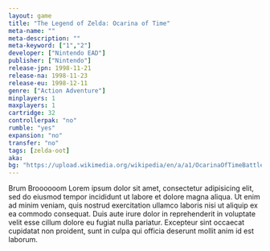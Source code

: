 ```yaml
---
layout: game
title: "The Legend of Zelda: Ocarina of Time"
meta-name: ""
meta-description: ""
meta-keyword: ["1","2"]
developer: ["Nintendo EAD"]
publisher: ["Nintendo"]
release-jpn: 1998-11-21
release-na: 1998-11-23
release-eu: 1998-12-11
genre: ["Action Adventure"]
minplayers: 1
maxplayers: 1
cartridge: 32
controllerpak: "no"
rumble: "yes"
expansion: "no"
transfer: "no"
tags: [zelda-oot]
aka:
bg: "https://upload.wikimedia.org/wikipedia/en/a/a1/OcarinaOfTimeBattle.JPG"
---
```


Brum Broooooom
Lorem ipsum dolor sit amet, consectetur adipisicing elit, sed do eiusmod tempor incididunt ut labore et dolore magna aliqua. Ut enim ad minim veniam, quis nostrud exercitation ullamco laboris nisi ut aliquip ex ea commodo consequat. Duis aute irure dolor in reprehenderit in voluptate velit esse cillum dolore eu fugiat nulla pariatur. Excepteur sint occaecat cupidatat non proident, sunt in culpa qui officia deserunt mollit anim id est laborum.
